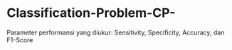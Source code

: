 # Classification-Problem-CP-
Parameter performansi yang diukur:  Sensitivity, Specificity, Accuracy, dan F1-Score
